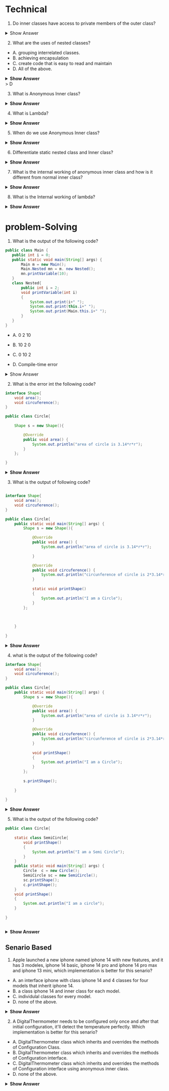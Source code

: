 # Technical

1. Do inner classes have access to private members of the outer class?

<details><summary>Show Answer</summary>

> Yes, inner classes have access to all the members of outer class that include private members of class.
</details>

2. What are the uses of nested classes?

- A. grouping interrelated classes.
- B. achieving encapsulation
- C. create code that is easy to read and maintain
- D. All of the above.

<details>
<summary><b>Show Answer</b><summary>
> D
	
	
</details>

3. What is Anonymous Inner class?

<details><summary><b>Show Answer</b></summary>

>Anonymous Inner class as the name clearly implies is a class inside a class without a name. A single object is created for anonymous inner class and its mostly used to override methods of a class or onterface for a single instance. Implementation of anonymous inner class is more concise than normal inner class.

</details>

4. What is Lambda?

<details><summary><b>Show Answer</b></summary>

> lambda is used to implemnet functional Interface( an interface with single abstract method), before lambda was interoduced, one as to use anonymous inner class to implement functional interfcae. lambda expressions made it simple, concise and redable.
</details>




5. When do we use Anonymous Inner class?

<details><summary><b>Show Answer</b></summary>

> Anonymous Inner classes are used to create a single instance of class or interfcae. it makes the code precise and consise.

</details>

6. Differentiate static nested class and Inner class?

<details><summary><b>Show Answer</b></summary>

| **Static Nested Class**                                                                                                                                   | **Inner Class**                                                                                              |
| --------------------------------------------------------------------------------------------------------------------------------------------------------- | ------------------------------------------------------------------------------------------------------------ |
| A nested class which is declared static is called a static nested class                                                                                   | A nested class which is non-static is called an Inner class.                                                 |
| A static nested class can’t access the members of the enclosing class directly, an object reference is used to access the members of the enclosing class. | An inner class can directly access all the fields and methods of the enclosed class even if they are private |
</details>

7. What is the internal working of anonymous inner class and how is it different from normal inner class?
<details><summary><b>Show Answer</b></summary>

> Anonymous inner class is an inner class with single instance so an inner class is created by JVM with name "outerclass$number". 

</details>


8. What is the Internal working of lambda?
<details><summary><b>Show Answer</b></summary>

> lambda is not an inner class, when lambda expression is used a private private static class with an object return type and Object parameter is created to implement the functional interface.
> This is the reason why an anonymous class "Outer$1" is not crrated in case of lambda expression.

</details>

# problem-Solving
 1. What is the output of the following code?

 ``` java
 public class Main {
    public int i = 0;
    public static void main(String[] args) {
        Main m = new Main();
        Main.Nested mn = m. new Nested();
        mn.printVariable(10);   
    }
    class Nested{
        public int i = 2;
        void printVariable(int i)
        {
            System.out.print(i+" ");
            System.out.print(this.i+" ");
            System.out.print(Main.this.i+" ");
        }
    }   
}
```
- A. 0
     2
     10

- B. 10
     2
     0

- C. 0
     10
     2

- D. Compile-time error

<details><summary>Show Answer</summary>


> B

<details><summary><b>Explanation</b></summary>

> The first print statement accesses the agrument passed in the printVriable method, the second print statemnt accesss the intance variable of Nested class and the third print variable access the instance variable of the Main class( outer class).

</details>



</details>

2. What is the error int the following code?

``` java 
interface Shape{
	void area();
	void circuference();
}

public class Circle{
	
	Shape s = new Shape(){

		@Override
		public void area() {
			System.out.println("area of circle is 3.14*r*r");	
		}	
	};

}

```

<details><summary><b>Show Answer</b></summary>

>A compile time error is caused beacuse the anonymous inner class doesnt Implement all the methods of the interface Shape. The method circuference is not implemented. 

</details>

3. What is the output of following code?

``` java

interface Shape{
	void area();
	void circuference();
}

public class Circle{
	public static void main(String[] args) {
		Shape s = new Shape(){

			@Override
			public void area() {
				System.out.println("area of circle is 3.14*r*r");	
				
			}

			@Override
			public void circuference() {
				System.out.println("circunference of circle is 2*3.14*r");
			}
			
			static void printShape()
			{
				System.out.println("I am a Circle");
			}
		};
		
		
		
	}
	
}


```

<details><summary><b>Show Answer</b></summary>

>The code gets executed successfully, the anonymous inner class executes all the methods of the interface and the method printShape() is a new method created in anonymous class. Since anonymous inner class is a class it can implement its own methods.

</details>



4. what is the output of the following code?

``` java 
interface Shape{
	void area();
	void circuference();
}

public class Circle{
	public static void main(String[] args) {
		Shape s = new Shape(){

			@Override
			public void area() {
				System.out.println("area of circle is 3.14*r*r");	
			}

			@Override
			public void circuference() {
				System.out.println("circunference of circle is 2*3.14*r");
			}
			
			void printShape()
			{
				System.out.println("I am a Circle");
			}
		};
		
		s.printShape();
		
	}
	
}


```

<details><summary><b>Show Answer</b></summary>

>A compile time error is caused beacuse the anonymous inner class implements a new method called printShape(). and the method call is outside the scope of anonymous inner class.

</details>

5. What is the output of the following code?

``` java
public class Circle{
	
	static class SemiCircle{
		void printShape()
		{
			System.out.println("I am a Semi Circle");
		}
	}
	public static void main(String[] args) {
		Circle  c = new Circle();
		SemiCircle sc = new SemiCircle();
		sc.printShape();
		c.printShape();	
	}
	void printShape()
	{
		System.out.println("I am a circle");
	}
	
}



```

<details><summary><b>Show Answer</b></summary>

I am a Semi Circle
I am a circle

> The above code is an example for static inner class. Circle is outer class and SemiCircle is static nested class. the method printShape() is present in both Circle and SemiCircle and based on the method call the method is implemented.

</details>



## Senario Based

1. Apple launched a new iphone named iphone 14 with new features, and it has 3 modeles, iphone 14 basic, iphone 14 pro and  iphone 14 pro max and iphone 13 mini, which  implementation is better for this senario?

- A. an interface iphone with class iphone 14 and 4 classes for four models that inherit iphone 14.
- B. a class iphone 14 and inner class for each model.
- C. individulal classes for every model.
- D. none of the above.

<details><summary><b>Show Answer</b></summary>

B
<details><summary><b>Explanation</b></summary>

since all the iphone models are part of iphone14 they can be nested under the class iphone 14.
</details>
</details>


2. A DigitalThermometer needs to be configured only once and after that initial configuration, it'll detect the temperature perfectly. Which implementation is better for this senario?

- A. DigitalThermometer class which inherits and overrides the methods of Configuration Class.
- B. DigitalThermometer class which inherits and overrides the methods of Configuration interface.
- C. DigitalThermometer class which inherits and overrides the methods of Configuration interface using anonymous inner class.
- D. none of the above.


<details><summary><b>Show Answer</b></summary>

C

<details><summary><b>Explanation</b></summary>
DigitalThermometer(Class) , like any other machine should be configured before being used. Configuration(Interface ) has some procedure( methods) to configure a machine. any mechine is configured only once so we can use anonymous class to configure DigitalThermometer.

</details>
</details>


     





